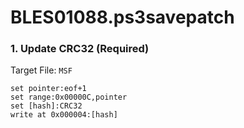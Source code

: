 # BLES01088.ps3savepatch

### 1. Update CRC32 (Required)

Target File: `MSF`

```
set pointer:eof+1
set range:0x00000C,pointer
set [hash]:CRC32
write at 0x000004:[hash]
```


